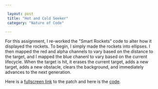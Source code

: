 ```yaml
---

 layout: post
 title: "Hot and Cold Seeker"
 category: "Nature of Code"
 
---
```


For this assignment, I re-worked the "Smart Rockets" code to alter how it displayed the rockets. To begin, I simply made the rockets into ellipses. I then mapped the red and alpha channels to vary based on the distance to the target, and I mapped the blue chanenl to vary based on the current lifecycle. When the target is hit, it erases the current target, adds a new target, adds a new obstacle, clears the background, and immediately advances to the next generation.

Here is a [fullscreen link](http://alpha.editor.p5js.org/full/BypjgwliM) to the patch and here is the [code](http://alpha.editor.p5js.org/patchbae/sketches/BypjgwliM).

